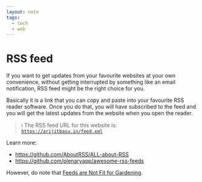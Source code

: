 ```yaml
---
layout: note
tags:
  - tech
  - web
---
```


# RSS feed

If you want to get updates from your favourite websites at your own convenience, without getting interrupted by something like an email notification, RSS feed might be the right choice for you.

Basically it is a link that you can copy and paste into your favourite RSS reader software. Once you do that, you will have subscribed to the feed and you will get the latest updates from the website when you open the reader.

> ℹ️ The RSS feed URL for this website is: [`https://arijitbasu.in/feed.xml`][1]

Learn more:

- https://github.com/AboutRSS/ALL-about-RSS
- https://github.com/plenaryapp/awesome-rss-feeds

However, do note that [Feeds are Not Fit for Gardening][2].

[1]: /feed.xml
[2]: https://v5.chriskrycho.com/essays/feeds-are-not-fit-for-gardening/

